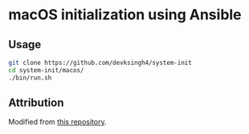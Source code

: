 # macOS initialization using Ansible

## Usage
```zsh
git clone https://github.com/devksingh4/system-init
cd system-init/macos/
./bin/run.sh
```
## Attribution
Modified from [this repository](https://github.com/TalkingQuickly/ansible-osx-setup).
